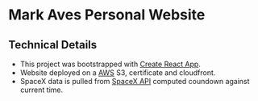 # Mark Aves Personal Website

## Technical Details

* This project was bootstrapped with [Create React App](https://github.com/facebookincubator/create-react-app).
* Website deployed on a [AWS](https://aws.amazon.com/) S3, certificate and cloudfront.
* SpaceX data is pulled from [SpaceX API](https://github.com/r-spacex/SpaceX-API) computed coundown against current time.
